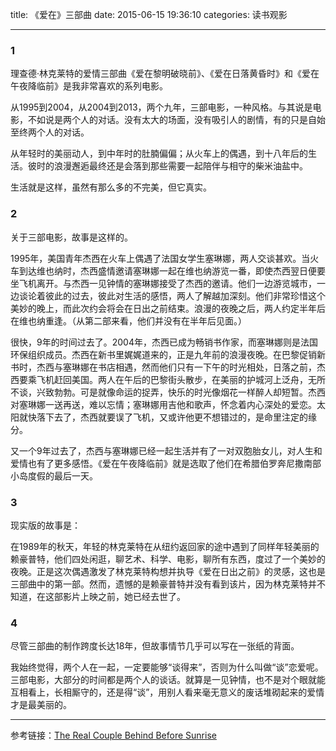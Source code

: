 title: 《爱在》三部曲
date: 2015-06-15 19:36:10
categories: 读书观影

---

### 1
理查德·林克莱特的爱情三部曲《爱在黎明破晓前》、《爱在日落黄昏时》和《爱在午夜降临前》是我非常喜欢的系列电影。

<!--more-->

从1995到2004，从2004到2013，两个九年，三部电影，一种风格。与其说是电影，不如说是两个人的对话。没有太大的场面，没有吸引人的剧情，有的只是自始至终两个人的对话。

从年轻时的美丽动人，到中年时的肚腩偏偏；从火车上的偶遇，到十八年后的生活。彼时的浪漫邂逅最终还是会落到那些需要一起陪伴与相守的柴米油盐中。

生活就是这样，虽然有那么多的不完美，但它真实。


### 2
关于三部电影，故事是这样的。

1995年，美国青年杰西在火车上偶遇了法国女学生塞琳娜，两人交谈甚欢。当火车到达维也纳时，杰西盛情邀请塞琳娜一起在维也纳游览一番，即使杰西翌日便要坐飞机离开。与杰西一见钟情的塞琳娜接受了杰西的邀请。他们一边游览城市，一边谈论着彼此的过去，彼此对生活的感悟，两人了解越加深刻。他们非常珍惜这个美妙的晚上，而此次约会将会在日出之前结束。浪漫的夜晚之后，两人约定半年后在维也纳重逢。（从第二部来看，他们并没有在半年后见面。）

很快，9年的时间过去了。2004年，杰西已成为畅销书作家，而塞琳娜则是法国环保组织成员。杰西在新书里娓娓道来的，正是九年前的浪漫夜晚。在巴黎促销新书时，杰西与塞琳娜在书店相遇，然而他们只有一下午的时光相处，日落之前，杰西要乘飞机赶回美国。两人在午后的巴黎街头散步，在美丽的护城河上泛舟，无所不谈，兴致勃勃。可是就像命运的捉弄，快乐的时光像烟花一样醉人却短暂。杰西对塞琳娜一送再送，难以忘情；塞琳娜用吉他和歌声，怀念着内心深处的爱恋。太阳就快落下去了，杰西就要误了飞机，又或许他更不想错过的，是命里注定的缘分。

又一个9年过去了，杰西与塞琳娜已经一起生活并有了一对双胞胎女儿，对人生和爱情也有了更多感悟。《爱在午夜降临前》就是选取了他们在希腊伯罗奔尼撒南部小岛度假的最后一天。



### 3

现实版的故事是：

在1989年的秋天，年轻的林克莱特在从纽约返回家的途中遇到了同样年轻美丽的赖豪普特，他们四处闲逛，聊艺术、科学、电影，聊所有东西，度过了一个美妙的夜晚。正是这次偶遇激发了林克莱特构想并执导《爱在日出之前》的灵感，这也是三部曲中的第一部。然而，遗憾的是赖豪普特并没有看到该片，因为林克莱特并不知道，在这部影片上映之前，她已经去世了。



### 4

尽管三部曲的制作跨度长达18年，但故事情节几乎可以写在一张纸的背面。

我始终觉得，两个人在一起，一定要能够“谈得来”，否则为什么叫做“谈”恋爱呢。三部电影，大部分的时间都是两个人的谈话。就算是一见钟情，也不是对个眼就能互相看上，长相厮守的，还是得“谈”，用别人看来毫无意义的废话堆砌起来的爱情才是最美丽的。

------

参考链接：[The Real Couple Behind Before Sunrise][1]


  [1]: http://www.slate.com/blogs/browbeat/2013/05/30/before_sunrise_inspiration_before_midnight_is_dedicated_to_amy_lehrhaupt.html